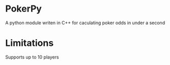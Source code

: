 # PokerPy

A python module writen in C++ for caculating poker odds in under a second 

# Limitations 
 
Supports up to 10 players